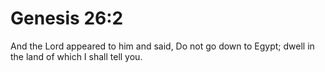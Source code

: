 # Genesis 26:2

And the Lord appeared to him and said, Do not go down to Egypt; dwell in the land of which I shall tell you.

